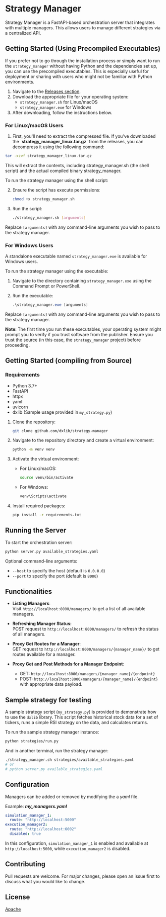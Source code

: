 # Strategy Manager

Strategy Manager is a FastAPI-based orchestration server that integrates with multiple managers. This allows users to manage different strategies via a centralized API.

## Getting Started (Using Precompiled Executables)


If you prefer not to go through the installation process or simply want to run the `strategy_manager` without having Python and the dependencies set up, you can use the precompiled executables. This is especially useful for deployment or sharing with users who might not be familiar with Python environments.

1. Navigate to the [Releases section](https://github.com/delphos-quant/strategy-manager/releases).
2. Download the appropriate file for your operating system:
    - `strategy_manager.sh` for Linux/macOS
    - `strategy_manager.exe` for Windows
3. After downloading, follow the instructions below.

### For Linux/macOS Users

1. First, you'll need to extract the compressed file. If you've downloaded the \`**strategy_manager_linux.tar.gz**\` from the releases, you can decompress it using the following command:

```bash
tar -xzvf strategy_manager_linux.tar.gz
```

This will extract the contents, including strategy_manager.sh (the shell script) and the actual compiled binary strategy_manager.

To run the strategy manager using the shell script:

2. Ensure the script has execute permissions:

    ```bash
    chmod +x strategy_manager.sh
    ```

3. Run the script:

    ```bash
    ./strategy_manager.sh [arguments]
    ```

Replace `[arguments]` with any command-line arguments you wish to pass to the strategy manager.

### For Windows Users

A standalone executable named `strategy_manager.exe` is available for Windows users.

To run the strategy manager using the executable:

1. Navigate to the directory containing `strategy_manager.exe` using the Command Prompt or PowerShell.

2. Run the executable:

    ```powershell
    .\strategy_manager.exe [arguments]
    ```

Replace `[arguments]` with any command-line arguments you wish to pass to the strategy manager.

**Note**: The first time you run these executables, your operating system might prompt you to verify if you trust software from the publisher. Ensure you trust the source (in this case, the `strategy_manager` project) before proceeding.


## Getting Started (compiling from Source)

### Requirements

- Python 3.7+
- FastAPI
- httpx
- yaml
- uvicorn
- dxlib (Sample usage provided in `my_strategy.py`)

1. Clone the repository:
   ```bash
   git clone github.com/dxlib/strategy-manager
   ```

2. Navigate to the repository directory and create a virtual environment:
   ```bash
   python -m venv venv
   ```

3. Activate the virtual environment:
   - For Linux/macOS:
     ```bash
     source venv/bin/activate
     ```
   - For Windows:
     ```bash
     venv\Scripts\activate
     ```

4. Install required packages:
   ```bash
   pip install -r requirements.txt
   ```

## Running the Server

To start the orchestration server:

```bash
python server.py available_strategies.yaml
```

Optional command-line arguments:
- `--host` to specify the host (default is `0.0.0.0`)
- `--port` to specify the port (default is `8000`)

## Functionalities

- **Listing Managers**:  
   Visit `http://localhost:8000/managers/` to get a list of all available managers.

- **Refreshing Manager Status**:  
   POST request to `http://localhost:8000/managers/` to refresh the status of all managers.

- **Proxy Get Routes for a Manager**:  
   GET request to `http://localhost:8000/managers/{manager_name}/` to get routes available for a manager.

- **Proxy Get and Post Methods for a Manager Endpoint**:  
   - GET: `http://localhost:8000/managers/{manager_name}/{endpoint}`
   - POST: `http://localhost:8000/managers/{manager_name}/{endpoint}` with appropriate data payload.

## Sample strategy for testing

A sample strategy script (`my_strategy.py`) is provided to demonstrate how to use the `dxlib` library. This script fetches historical stock data for a set of tickers, runs a simple RSI strategy on the data, and calculates returns.

To run the sample strategy manager instance:
```bash
python strategies/run.py
```

And in another terminal, run the strategy manager:
```bash
./strategy_manager.sh strategies/available_strategies.yaml
# or
# python server.py available_strategies.yaml
```

## Configuration

Managers can be added or removed by modifying the a _yaml_ file.

Example:
_**my_managers.yaml**_
```yaml
simulation_manager_1:
  route: "http://localhost:5000"
execution_manager2:
  route: "http://localhost:6002"
  disabled: true
```

In this configuration, `simulation_manager_1` is enabled and available at `http://localhost:5000`, while `execution_manager2` is disabled.

## Contributing

Pull requests are welcome. For major changes, please open an issue first to discuss what you would like to change.

## License

[Apache](https://www.apache.org/licenses/LICENSE-2.0)

